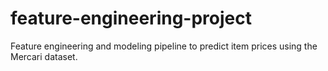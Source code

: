 # feature-engineering-project
Feature engineering and modeling pipeline to predict item prices using the Mercari dataset.
